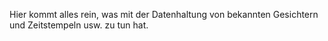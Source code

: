 Hier kommt alles rein, was mit der Datenhaltung von bekannten Gesichtern und Zeitstempeln usw. zu tun hat.
